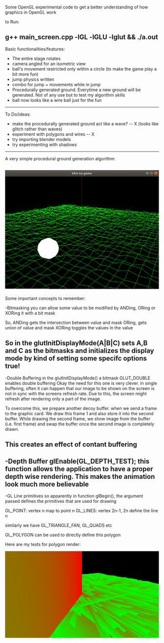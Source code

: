 Some OpenGL experimental code to get a better understanding of how graphics in OpenGL work

to Run:

g++ main_screen.cpp -lGL -lGLU -lglut && ./a.out
-----------------------------------------------------

Basic functionalities/features:

- The entire stage rotates
- camera angled for an isometric view
- ball's movement restricted only within a circle (to make the game play a bit more fun)
- jump physics written
- combo for jump + movements while in jump
- Procedurally generated ground. Everytime a new ground will be generated. Not of any use but to test my algorithm skills
- ball now looks like a wire ball just for the fun
------------------------------------------------------

To Do/ideas:

- make the procedurally generated ground act like a wave? -- X (looks like glitch rather than waves)
- experiment with polygons and wires -- X
- try importing blender models
- try experimenting with shadows

------------------------------------------------------
A very simple procedural ground generation algorithm:


![Alt text](/procedural_ground_generation.png?raw=true "My procedural ground generation algo")
------------------------------------------------------

Some important concepts to remember:

-Bitmasking
you can allow some value to be modified by ANDing, ORing or XORing it with a bit mask

So, ANDing gets the intersection between value and mask
ORing, gets union of value and mask
XORing toggles the values in the value

So in the glutInitDisplayMode(A|B|C) sets A,B and C as the bitmasks and initializes the display mode by
kind of setting some specifc options true!
------------------------------------------------------

-Double Buffering
in the glutInitDisplayMode() a bitmask GLUT_DOUBLE enables double buffering
Okay the need for this one is very clever. 
in single buffering, often it can happen that our image  to be shown on the screen is not
in sync with the screens refresh rate.
Due to this, the screen might refresh after rendering only a part of the image.

To overcome this, we prepare another decoy buffer. when we send a frame to the graphic card.
We draw this frame 1 and also store it into the second buffer. While drawing the second frame, we show image from the buffer (i.e. first frame) and swap the buffer once the second image is completely drawn.

This creates an effect of contant buffering
-----------------------------------------------------

-Depth Buffer
glEnable(GL_DEPTH_TEST);
this function allows the application to have a proper depth wise rendering.
This makes the animation look much more believable
-----------------------------------------------------

-GL Line primitives
so apparently in function glBegin(), the argument passed defines the primitives that are used for drawing

GL_POINT: vertex n map to point n
GL_LINES: vertex 2n-1, 2n define the line n

similarly we have GL_TRIANGLE_FAN, GL_QUADS etc

GL_POLYGON can be used to directly define this polygon

Here are my tests for polygon render:

![Alt text](/polygon_render.png?raw=true "strangeness")
